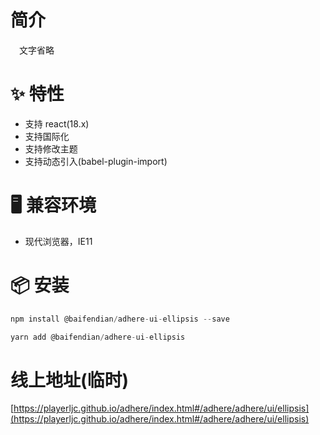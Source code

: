 # 简介
&ensp;&ensp;文字省略

# ✨ 特性
- 支持 react(18.x)
- 支持国际化
- 支持修改主题
- 支持动态引入(babel-plugin-import)

# 🖥 兼容环境
- 现代浏览器，IE11

# 📦 安装
```javascript
npm install @baifendian/adhere-ui-ellipsis --save
``` 

```javascript
yarn add @baifendian/adhere-ui-ellipsis
```

# 线上地址(临时)
[https://playerljc.github.io/adhere/index.html#/adhere/adhere/ui/ellipsis](https://playerljc.github.io/adhere/index.html#/adhere/adhere/ui/ellipsis)
